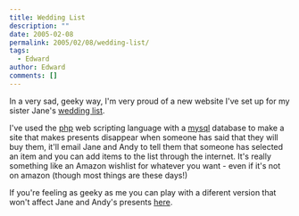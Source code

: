 ```yaml
---
title: Wedding List
description: ""
date: 2005-02-08
permalink: 2005/02/08/wedding-list/
tags:
  - Edward
author: Edward
comments: []
---
```


In a very sad, geeky way, I\'m very proud of a new website I\'ve set up
for my sister Jane\'s [wedding list][1].

I\'ve used the [php][2] web scripting language with a [mysql][3]
database to make a site that makes presents disappear when someone has
said that they will buy them, it\'ll email Jane and Andy to tell them
that someone has selected an item and you can add items to the list
through the internet. It\'s really something like an Amazon wishlist for
whatever you want - even if it\'s not on amazon (though most things are
these days!)

If you\'re feeling as geeky as me you can play with a diferent version
that won\'t affect Jane and Andy\'s presents [here][4].



[1]: https://janeandandy.co.uk
[2]: https://www.php.net/
[3]: https://www.mysql.com/
[4]: https://www.aldreth.com/list/
